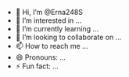 - 👋 Hi, I’m @Erna248S
- 👀 I’m interested in ...
- 🌱 I’m currently learning ...
- 💞️ I’m looking to collaborate on ...
- 📫 How to reach me ...
- 😄 Pronouns: ...
- ⚡ Fun fact: ...

<!---
Erna248S/Erna248S is a ✨ special ✨ repository because its `README.md` (this file) appears on your GitHub profile.
You can click the Preview link to take a look at your changes.
--->
